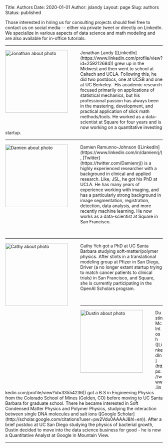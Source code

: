 Title: Authors
Date: 2020-01-01
Author: jslandy
Layout: page
Slug: authors
Status: published


Those interested in hiring us for consulting projects should feel free
to contact us on social media -- either via private tweet or directly
on LinkedIn. We specialize in various aspects of data science and math
modeling and are also available for in-office tutorials.


* * * * * 

<img src="{static}/wp-content/uploads/2014/12/JonathanLinkedIn.jpg" alt="Jonathan about photo" width="200" style="float:left;padding: 0px 40px 40px 0px" />
Jonathan
Landy ([LinkedIn](https://www.linkedin.com/profile/view?id=259212684))
grew up in the Midwest and then went to school at Caltech
and UCLA. Following this, he did two postdocs, one at UCSB and one at
UC Berkeley.  His academic research focused primarily on applications
of statistical mechanics, but his professional passion has always been
in the mastering, development, and practical application of slick math
methods/tools. He worked as a data-scientist at Square for four years
and is now working on a quantitative investing startup.

* * * * *
<img src="{static}/wp-content/uploads/2014/12/headshot.jpg" alt="Damien about photo" width="200" style="float:left;padding: 0px 40px 40px 0px" />
Damien Ramunno-Johnson
([LinkedIn](https://www.linkedin.com/in/damienrj/),
[Twitter](https://twitter.com/Damienrj)) is a highly experienced
researcher with a background in clinical and applied research. Like,
JSL, he got his PhD at UCLA. He has many years of experience working
with imaging, and has a particularly strong background in image
segmentation, registration, detection, data analysis, and more
recently machine learning. He now works as a data-scientist at Square
in San Francisco.

&nbsp;&nbsp;

* * * * *

<img src="{static}/images/cy_efavdb_headshot.jpg" alt="Cathy about photo" width="200" style="float:left;padding: 0px 40px 40px 0px" />

Cathy Yeh got a PhD at UC Santa Barbara studying soft-matter/polymer
physics. After stints in a translational modeling group at Pfizer in
San Diego, Driver (a no longer extant startup trying to match cancer
patients to clinical trials) in San Francisco, and Square, she is
currently participating in the OpenAI Scholars program.

<p>&nbsp;    </p>

* * * * *

<img src="{static}/wp-content/uploads/2014/12/DustinLinkedIn2.png" alt="Dustin about photo" width="200" style="float:left;padding: 0px 40px 40px 0px" />
Dustin
McIntosh
([LinkedIn](https://www.linkedin.com/profile/view?id=33554236)) got a
B.S in Engineering Physics from the Colorado School of Mines (Golden,
CO) before moving to UC Santa Barbara for graduate school. There he
became interested in Soft Condensed Matter Physics and Polymer
Physics, studying the interaction between single DNA molecules and
salt ions
([Google Scholar](http://scholar.google.com/citations?user=pw2Vdu0AAAAJ&hl=en)). After
a brief postdoc at UC San Diego studying the physics of bacterial
growth, Dustin decided to move into the data science business for
good - he is now a Quantitative Analyst at Google in Mountain View.

* * * * *
